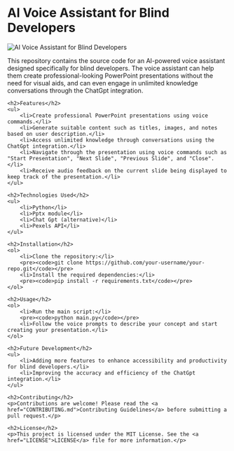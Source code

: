 <!DOCTYPE html>
<html>
<head>
	<title>AI Voice Assistant for Blind Developers</title>
</head>
<body>
	<h1>AI Voice Assistant for Blind Developers</h1>
	<img src="images/assistant.png" alt="AI Voice Assistant for Blind Developers">
	<p>This repository contains the source code for an AI-powered voice assistant designed specifically for blind developers. The voice assistant can help them create professional-looking PowerPoint presentations without the need for visual aids, and can even engage in unlimited knowledge conversations through the ChatGpt integration.</p>

	<h2>Features</h2>
	<ul>
		<li>Create professional PowerPoint presentations using voice commands.</li>
		<li>Generate suitable content such as titles, images, and notes based on user description.</li>
		<li>Access unlimited knowledge through conversations using the ChatGpt integration.</li>
		<li>Navigate through the presentation using voice commands such as "Start Presentation", "Next Slide", "Previous Slide", and "Close".</li>
		<li>Receive audio feedback on the current slide being displayed to keep track of the presentation.</li>
	</ul>

	<h2>Technologies Used</h2>
	<ul>
		<li>Python</li>
		<li>Pptx module</li>
		<li>Chat Gpt (alternative)</li>
		<li>Pexels API</li>
	</ul>

	<h2>Installation</h2>
	<ol>
		<li>Clone the repository:</li>
		<pre><code>git clone https://github.com/your-username/your-repo.git</code></pre>
		<li>Install the required dependencies:</li>
		<pre><code>pip install -r requirements.txt</code></pre>
	</ol>

	<h2>Usage</h2>
	<ol>
		<li>Run the main script:</li>
		<pre><code>python main.py</code></pre>
		<li>Follow the voice prompts to describe your concept and start creating your presentation.</li>
	</ol>

	<h2>Future Development</h2>
	<ul>
		<li>Adding more features to enhance accessibility and productivity for blind developers.</li>
		<li>Improving the accuracy and efficiency of the ChatGpt integration.</li>
	</ul>

	<h2>Contributing</h2>
	<p>Contributions are welcome! Please read the <a href="CONTRIBUTING.md">Contributing Guidelines</a> before submitting a pull request.</p>

	<h2>License</h2>
	<p>This project is licensed under the MIT License. See the <a href="LICENSE">LICENSE</a> file for more information.</p>

</body>
</html>
